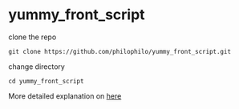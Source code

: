 # yummy_front_script

clone the repo

`git clone https://github.com/philophilo/yummy_front_script.git`

change directory

`cd yummy_front_script`

More detailed explanation on [here](https://medium.com/@phil.kwesiga/automate-deploying-python-flask-api-and-react-redux-frontend-to-aws-ec2-instances-ea17ea4a64a5)
